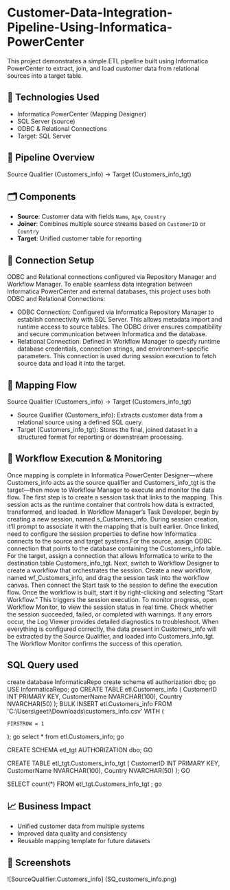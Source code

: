 # Customer-Data-Integration-Pipeline-Using-Informatica-PowerCenter
This project demonstrates a simple ETL pipeline built using Informatica PowerCenter to extract, join, and load customer data from relational sources into a target table.

## 🔧 Technologies Used
- Informatica PowerCenter (Mapping Designer)
- SQL Server (source)
- ODBC & Relational Connections
- Target: SQL Server

## 📌 Pipeline Overview
Source Qualifier (Customers_info) → Target (Customers_info_tgt)

## 🗂️ Components
- **Source**: Customer data with fields `Name`, `Age`, `Country`
- **Joiner**: Combines multiple source streams based on `CustomerID` or `Country`
- **Target**: Unified customer table for reporting

## 🔐 Connection Setup
ODBC and Relational connections configured via Repository Manager and Workflow Manager.
To enable seamless data integration between Informatica PowerCenter and external databases, this project uses both ODBC and Relational Connections:
- ODBC Connection:
Configured via Informatica Repository Manager to establish connectivity with SQL Server. This allows metadata import and runtime access to source tables. The ODBC driver ensures compatibility and secure communication between Informatica and the database.
- Relational Connection:
Defined in Workflow Manager to specify runtime database credentials, connection strings, and environment-specific parameters. This connection is used during session execution to fetch source data and load it into the target.
## 🔄 Mapping Flow
Source Qualifier (Customers_info)  → Target (Customers_info_tgt)
- Source Qualifier (Customers_info):
Extracts customer data from a relational source using a defined SQL query.
- Target (Customers_info_tgt):
Stores the final, joined dataset in a structured format for reporting or downstream processing.
## 🚀 Workflow Execution & Monitoring
Once mapping is complete in Informatica PowerCenter Designer—where Customers_info acts as the source qualifier and Customers_info_tgt is the target—then move to Workflow Manager to execute and monitor the data flow. The first step is to create a session task that links to the mapping. This session acts as the runtime container that controls how data is extracted, transformed, and loaded.
In Workflow Manager’s Task Developer,  begin by creating a new session, named s_Customers_info. During session creation, it’ll prompt to associate it with the mapping that is built earlier. Once linked, need to configure the session properties to define how Informatica connects to the source and target systems.For the source, assign ODBC connection that points to the database containing the Customers_info table. For the target, assign a connection that allows Informatica to write to the destination table Customers_info_tgt.
Next, switch to Workflow Designer to create a workflow that orchestrates the session. Create a new workflow, named wf_Customers_info, and drag the session task into the workflow canvas. Then connect the Start task to the session to define the execution flow.
Once the workflow is built,  start it by right-clicking and selecting “Start Workflow.” This triggers the session execution. To monitor progress,  open Workflow Monitor, to view the session status in real time. Check whether the session succeeded, failed, or completed with warnings. If any errors occur, the Log Viewer provides detailed diagnostics to troubleshoot.
When everything is configured correctly, the data present in Customers_info will be extracted by the Source Qualifier, and loaded into Customers_info_tgt. The Workflow Monitor confirms the success of this operation.

## SQL Query used
create database InformaticaRepo
create schema etl authorization dbo;
go
USE InformaticaRepo;
go
CREATE TABLE etl.Customers_info (
    CustomerID INT PRIMARY KEY,
    CustomerName NVARCHAR(100),
    Country NVARCHAR(50)
);
BULK INSERT etl.Customers_info
FROM 'C:\Users\geeti\Downloads\customers_info.csv'
WITH (
  
    FIRSTROW = 1
);
go
select * from etl.Customers_info;
go

CREATE SCHEMA etl_tgt AUTHORIZATION dbo;
GO

CREATE TABLE etl_tgt.Customers_info_tgt (
    CustomerID INT PRIMARY KEY,
    CustomerName NVARCHAR(100),
    Country NVARCHAR(50)
);
GO

SELECT count(*) FROM etl_tgt.Customers_info_tgt ;
go

## 📈 Business Impact
- Unified customer data from multiple systems
- Improved data quality and consistency
- Reusable mapping template for future datasets



## 🧪 Screenshots

![SourceQualifier:Customers_info] (SQ_customers_info.png)
